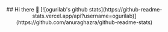 
<div align="center">
## Hi there 👋
[![ogurilab's github stats](https://github-readme-stats.vercel.app/api?username=ogurilab)](https://github.com/anuraghazra/github-readme-stats)

</div>
